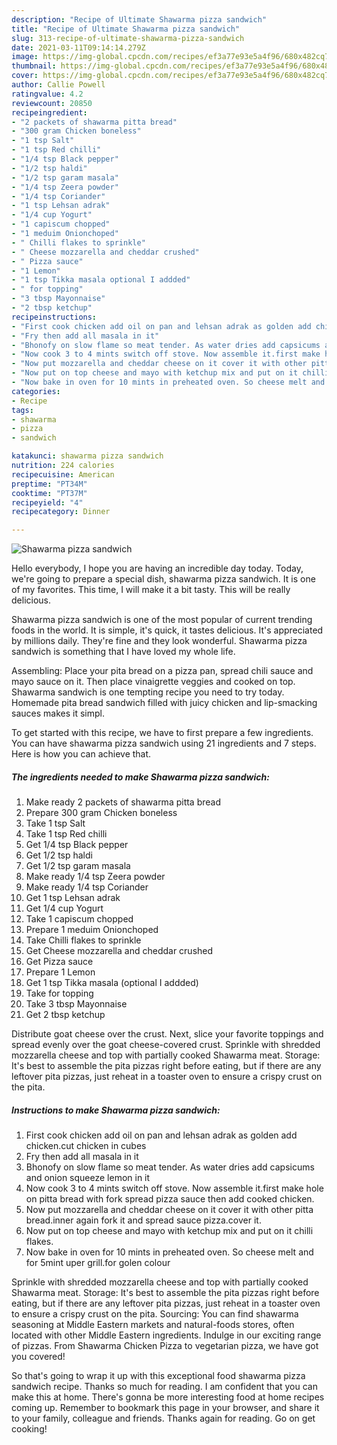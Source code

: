 ```yaml
---
description: "Recipe of Ultimate Shawarma pizza sandwich"
title: "Recipe of Ultimate Shawarma pizza sandwich"
slug: 313-recipe-of-ultimate-shawarma-pizza-sandwich
date: 2021-03-11T09:14:14.279Z
image: https://img-global.cpcdn.com/recipes/ef3a77e93e5a4f96/680x482cq70/shawarma-pizza-sandwich-recipe-main-photo.jpg
thumbnail: https://img-global.cpcdn.com/recipes/ef3a77e93e5a4f96/680x482cq70/shawarma-pizza-sandwich-recipe-main-photo.jpg
cover: https://img-global.cpcdn.com/recipes/ef3a77e93e5a4f96/680x482cq70/shawarma-pizza-sandwich-recipe-main-photo.jpg
author: Callie Powell
ratingvalue: 4.2
reviewcount: 20850
recipeingredient:
- "2 packets of shawarma pitta bread"
- "300 gram Chicken boneless"
- "1 tsp Salt"
- "1 tsp Red chilli"
- "1/4 tsp Black pepper"
- "1/2 tsp haldi"
- "1/2 tsp garam masala"
- "1/4 tsp Zeera powder"
- "1/4 tsp Coriander"
- "1 tsp Lehsan adrak"
- "1/4 cup Yogurt"
- "1 capiscum chopped"
- "1 meduim Onionchoped"
- " Chilli flakes to sprinkle"
- " Cheese mozzarella and cheddar crushed"
- " Pizza sauce"
- "1 Lemon"
- "1 tsp Tikka masala optional I addded"
- " for topping"
- "3 tbsp Mayonnaise"
- "2 tbsp ketchup"
recipeinstructions:
- "First cook chicken add oil on pan and lehsan adrak as golden add chicken.cut chicken in cubes"
- "Fry then add all masala in it"
- "Bhonofy on slow flame so meat tender. As water dries add capsicums and onion squeeze lemon in it"
- "Now cook 3 to 4 mints switch off stove. Now assemble it.first make hole on pitta bread with fork spread pizza sauce then add cooked chicken."
- "Now put mozzarella and cheddar cheese on it cover it with other pitta bread.inner again fork it and spread sauce pizza.cover it."
- "Now put on top cheese and mayo with ketchup mix and put on it chilli flakes."
- "Now bake in oven for 10 mints in preheated oven. So cheese melt and for 5mint uper grill.for golen colour"
categories:
- Recipe
tags:
- shawarma
- pizza
- sandwich

katakunci: shawarma pizza sandwich 
nutrition: 224 calories
recipecuisine: American
preptime: "PT34M"
cooktime: "PT37M"
recipeyield: "4"
recipecategory: Dinner

---
```



![Shawarma pizza sandwich](https://img-global.cpcdn.com/recipes/ef3a77e93e5a4f96/680x482cq70/shawarma-pizza-sandwich-recipe-main-photo.jpg)

Hello everybody, I hope you are having an incredible day today. Today, we're going to prepare a special dish, shawarma pizza sandwich. It is one of my favorites. This time, I will make it a bit tasty. This will be really delicious.

Shawarma pizza sandwich is one of the most popular of current trending foods in the world. It is simple, it's quick, it tastes delicious. It's appreciated by millions daily. They're fine and they look wonderful. Shawarma pizza sandwich is something that I have loved my whole life.

Assembling: Place your pita bread on a pizza pan, spread chili sauce and mayo sauce on it. Then place vinaigrette veggies and cooked on top. Shawarma sandwich is one tempting recipe you need to try today. Homemade pita bread sandwich filled with juicy chicken and lip-smacking sauces makes it simpl.


To get started with this recipe, we have to first prepare a few ingredients. You can have shawarma pizza sandwich using 21 ingredients and 7 steps. Here is how you can achieve that.

<!--inarticleads1-->

##### The ingredients needed to make Shawarma pizza sandwich:

1. Make ready 2 packets of shawarma pitta bread
1. Prepare 300 gram Chicken boneless
1. Take 1 tsp Salt
1. Take 1 tsp Red chilli
1. Get 1/4 tsp Black pepper
1. Get 1/2 tsp haldi
1. Get 1/2 tsp garam masala
1. Make ready 1/4 tsp Zeera powder
1. Make ready 1/4 tsp Coriander
1. Get 1 tsp Lehsan adrak
1. Get 1/4 cup Yogurt
1. Take 1 capiscum chopped
1. Prepare 1 meduim Onionchoped
1. Take  Chilli flakes to sprinkle
1. Get  Cheese mozzarella and cheddar crushed
1. Get  Pizza sauce
1. Prepare 1 Lemon
1. Get 1 tsp Tikka masala (optional I addded)
1. Take  for topping
1. Take 3 tbsp Mayonnaise
1. Get 2 tbsp ketchup


Distribute goat cheese over the crust. Next, slice your favorite toppings and spread evenly over the goat cheese-covered crust. Sprinkle with shredded mozzarella cheese and top with partially cooked Shawarma meat. Storage: It&#39;s best to assemble the pita pizzas right before eating, but if there are any leftover pita pizzas, just reheat in a toaster oven to ensure a crispy crust on the pita. 

<!--inarticleads2-->

##### Instructions to make Shawarma pizza sandwich:

1. First cook chicken add oil on pan and lehsan adrak as golden add chicken.cut chicken in cubes
1. Fry then add all masala in it
1. Bhonofy on slow flame so meat tender. As water dries add capsicums and onion squeeze lemon in it
1. Now cook 3 to 4 mints switch off stove. Now assemble it.first make hole on pitta bread with fork spread pizza sauce then add cooked chicken.
1. Now put mozzarella and cheddar cheese on it cover it with other pitta bread.inner again fork it and spread sauce pizza.cover it.
1. Now put on top cheese and mayo with ketchup mix and put on it chilli flakes.
1. Now bake in oven for 10 mints in preheated oven. So cheese melt and for 5mint uper grill.for golen colour


Sprinkle with shredded mozzarella cheese and top with partially cooked Shawarma meat. Storage: It&#39;s best to assemble the pita pizzas right before eating, but if there are any leftover pita pizzas, just reheat in a toaster oven to ensure a crispy crust on the pita. Sourcing: You can find shawarma seasoning at Middle Eastern markets and natural-foods stores, often located with other Middle Eastern ingredients. Indulge in our exciting range of pizzas. From Shawarma Chicken Pizza to vegetarian pizza, we have got you covered! 

So that's going to wrap it up with this exceptional food shawarma pizza sandwich recipe. Thanks so much for reading. I am confident that you can make this at home. There's gonna be more interesting food at home recipes coming up. Remember to bookmark this page in your browser, and share it to your family, colleague and friends. Thanks again for reading. Go on get cooking!
